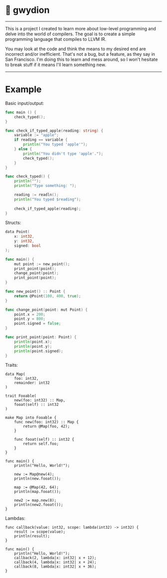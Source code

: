 # 🐉 gwydion

---

This is a project I created to learn more about low-level programming and delve into the world of compilers. The goal is to create a simple programming language that compiles to LLVM IR.

You may look at the code and think the means to my desired end are incorrect and/or inefficient. That's not a bug, but a feature, as they say in San Francisco. I'm doing this to learn and mess around, so I won't hesitate to break stuff if it means I'll learn something new.

---

# Example

Basic input/output:
```go
func main () {
    check_typed();
}

func check_if_typed_apple(reading: string) {
    variable := "apple";
    if reading == variable {
        println("You typed 'apple'");
    } else {
        println("You didn't type 'apple'.");
        check_typed();
    }
}

func check_typed() {
    println("");
    println("Type something: ");

    reading := readln();
    println("You typed $reading");
    
    check_if_typed_apple(reading);
}
```

Structs:
```go
data Point(
    x: int32,
    y: int32,
    signed: bool
);

func main() {
    mut point := new_point();
    print_point(point);
    change_point(point);
    print_point(point);
}

func new_point() :: Point {
    return @Point(100, 400, true);
}

func change_point(point: mut Point) {
    point.x = 200;
    point.y = 800;
    point.signed = false;
}

func print_point(point: Point) {
    println(point.x);
    println(point.y);
    println(point.signed);
}
```

Traits:
```golang
data Map(
    foo: int32,
    remainder: int32
)

trait Fooable(
    new(foo: int32) :: Map,
    fooat(self) :: int32
)

make Map into Fooable {
    func new(foo: int32) :: Map {
        return @Map(foo, 42);
    }

    func fooat(self) :: int32 {
        return self.foo;
    }
}

func main() {
    println("Hello, World!");

    new := Map@new(4);
    println(new.fooat());

    map := @Map(42, 64);
    println(map.fooat());

    new2 := map.new(8);
    println(new2.fooat());
}
```

Lambdas:
```golang
func callback(value: int32, scope: lambda(int32) -> int32) {
    result := scope(value);
    println(result);
}

func main() {
    println("Hello, World!");
    callback(2, lambda|x: int32| x + 12);
    callback(4, lambda|x: int32| x + 24);
    callback(8, lambda|x: int32| x + 36);
}
```